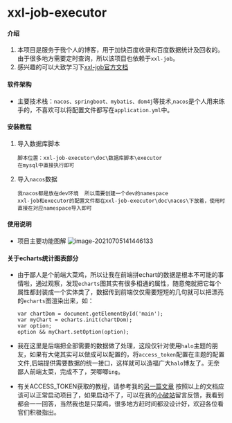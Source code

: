 # xxl-job-executor

#### 介绍
1. 本项目是服务于我个人的博客，用于加快百度收录和百度数据统计及回收的。由于很多地方需要定时查询，所以该项目也依赖于`xxl-job`。
2. 感兴趣的可以大致学习下[xxl-job官方文档](https://www.xuxueli.com/xxl-job/#%E3%80%8A%E5%88%86%E5%B8%83%E5%BC%8F%E4%BB%BB%E5%8A%A1%E8%B0%83%E5%BA%A6%E5%B9%B3%E5%8F%B0XXL-JOB%E3%80%8B)

#### 软件架构
- 主要技术栈：`nacos、springboot、mybatis、dom4j`等技术,`nacos`是个人用来练手的，不喜欢可以将配置文件都写在`application.yml`中。



#### 安装教程

1. 导入数据库脚本

   ```
   脚本位置：xxl-job-executor\doc\数据库脚本\executor
   在mysql中直接执行即可
   ```

2. 导入`nacos`数据

   ```
   我nacos都是放在dev环境  所以需要创建一个dev的namespace
   xxl-job和executor的配置文件都在xxl-job-executor\doc\nacos\下放着，使用时直接在对应namespace导入即可
   ```

#### 使用说明

- 项目主要功能图解
  ![image-20210705141446133](https://images.chenmx.net//blog20210705143851.png!halo)

#### 关于echarts统计图表部分

- 由于鄙人是个前端大菜鸡，所以让我在前端拼echart的数据是根本不可能的事情啦，通过观察，发现`echarts`图其实有很多相通的属性，随意俺就把它每个属性都封装成一个实体类了，数据传到前端仅仅需要短短的几句就可以把漂亮的`echarts`图渲染出来，如：

  ```
  var chartDom = document.getElementById('main');
  var myChart = echarts.init(chartDom);
  var option;
  option && myChart.setOption(option);
  ```

- 我在这里是后端把全部需要的数据做了处理，这段仅针对使用`halo`主题的朋友，如果有大佬其实可以做成可以配置的，将`access_token`配置在主题的配置文件,后端提供需要数据的统一接口，这样就可以造福广大`halo`博友了。无奈鄙人前端太菜，完成不了，哭唧唧`ing`。
- 有关ACCESS_TOKEN获取的教程，请参考我的[另一篇文章](https://www.chenmx.net/?p=242)
按照以上的文档应该可以正常启动项目了，如果启动不了，可以在我的[小破站](https://www.chenmx.net)留言反馈，我看到都会一一回答，当然我也是只菜鸡，很多地方赶时间都没设计好，欢迎各位看官们积极指出。